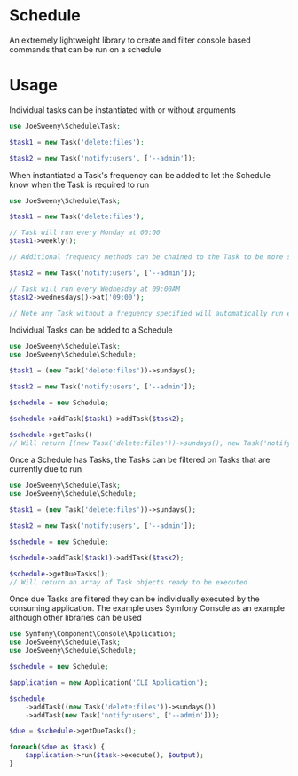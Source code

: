 # Schedule
An extremely lightweight library to create and filter console based commands that can be run on a schedule

# Usage

Individual tasks can be instantiated with or without arguments
```php
use JoeSweeny\Schedule\Task;

$task1 = new Task('delete:files');

$task2 = new Task('notify:users', ['--admin']);
```

When instantiated a Task's frequency can be added to let the Schedule know when the Task is required to run
```php
use JoeSweeny\Schedule\Task;

$task1 = new Task('delete:files');

// Task will run every Monday at 00:00
$task1->weekly();

// Additional frequency methods can be chained to the Task to be more specific

$task2 = new Task('notify:users', ['--admin']);

// Task will run every Wednesday at 09:00AM
$task2->wednesdays()->at('09:00');

// Note any Task without a frequency specified will automatically run every minute of every day
```

Individual Tasks can be added to a Schedule
```php
use JoeSweeny\Schedule\Task;
use JoeSweeny\Schedule\Schedule;

$task1 = (new Task('delete:files'))->sundays();

$task2 = new Task('notify:users', ['--admin']);

$schedule = new Schedule;

$schedule->addTask($task1)->addTask($task2);

$schedule->getTasks() 
// Will return [(new Task('delete:files'))->sundays(), new Task('notify:users', ['--admin'])] 
``` 

Once a Schedule has Tasks, the Tasks can be filtered on Tasks that are currently due to run
```php
use JoeSweeny\Schedule\Task;
use JoeSweeny\Schedule\Schedule;

$task1 = (new Task('delete:files'))->sundays();

$task2 = new Task('notify:users', ['--admin']);

$schedule = new Schedule;

$schedule->addTask($task1)->addTask($task2);

$schedule->getDueTasks();
// Will return an array of Task objects ready to be executed
```

Once due Tasks are filtered they can be individually executed by the consuming application. The example uses
Symfony Console as an example although other libraries can be used
```php
use Symfony\Component\Console\Application;
use JoeSweeny\Schedule\Task;
use JoeSweeny\Schedule\Schedule;

$schedule = new Schedule;

$application = new Application('CLI Application');

$schedule
    ->addTask((new Task('delete:files'))->sundays())
    ->addTask(new Task('notify:users', ['--admin']));

$due = $schedule->getDueTasks();

foreach($due as $task) {
    $application->run($task->execute(), $output);
}
```